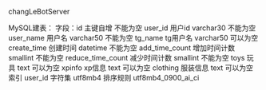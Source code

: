 changLeBotServer

MySQL建表：
字段：id 主键自增 不能为空
user_id 用户id varchar30 不能为空
user_name 用户名 varchar50 不能为空
tg_name tg用户名 varchar50 可以为空
create_time 创建时间 datetime 不能为空
add_time_count 增加时间计数 smallint 不能为空
reduce_time_count 减少时间计数 smallint 不能为空
toys 玩具 text  可以为空
xpinfo xp信息 text 可以为空
clothing  服装信息 text 可以为空
索引 user_id
字符集 utf8mb4 排序规则 utf8mb4_0900_ai_ci 